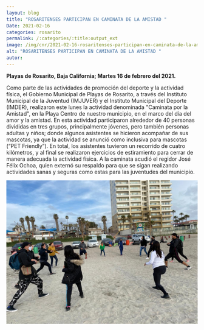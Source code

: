 ```yaml
---
layout: blog
title: "ROSARITENSES PARTICIPAN EN CAMINATA DE LA AMISTAD "
Date: 2021-02-16
categories: rosarito
permalink: /:categories/:title:output_ext
image: /img/cnr/2021-02-16-rosaritenses-participan-en-caminata-de-la-amistad.jpg
alt: "ROSARITENSES PARTICIPAN EN CAMINATA DE LA AMISTAD "
autor:
---
```


**Playas de Rosarito, Baja California; Martes 16 de febrero del 2021.** 

Como parte de las actividades de promoción del deporte y la actividad física, el Gobierno Municipal de Playas de Rosarito, a través del Instituto Municipal de la Juventud (IMJUVER) y el Instituto Municipal del Deporte (IMDER), realizaron este lunes la actividad denominada "Caminata por la Amistad", en la Playa Centro de nuestro municipio, en el marco del día del amor y la amistad.
En esta actividad participaron alrededor de 40 personas divididas en tres grupos, principalmente jóvenes, pero también personas adultas y niños; donde algunos asistentes se hicieron acompañar de sus mascotas, ya que la actividad se anunció como inclusiva para mascotas (“PET Friendly”).
En total, los asistentes tuvieron un recorrido de cuatro kilómetros, y al final se realizaron ejercicios de estiramiento para cerrar de manera adecuada la actividad física.
A la caminata acudió el regidor José Félix Ochoa, quien externó su respaldo para que se sigan realizando actividades sanas y seguras como estas para las juventudes del municipio.


<div id="carouselExampleSlidesOnly" class="carousel slide" data-ride="carousel">
  <div class="carousel-inner">
    <div class="carousel-item active">
       <img class="d-block w-100" src="/img/cnr/2021-02-16-rosaritenses-participan-en-caminata-de-la-amistad.jpg" loading="lazy"  alt="ROSARITENSES PARTICIPAN ENCAMINATA DE LA AMISTAD ">
    </div>
  </div>
</div>
